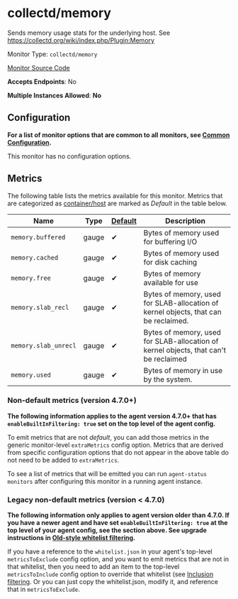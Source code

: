 <!--- GENERATED BY gomplate from scripts/docs/monitor-page.md.tmpl --->

# collectd/memory

Sends memory usage stats for the underlying host.
See https://collectd.org/wiki/index.php/Plugin:Memory


Monitor Type: `collectd/memory`

[Monitor Source Code](https://github.com/signalfx/signalfx-agent/tree/master/internal/monitors/collectd/memory)

**Accepts Endpoints**: No

**Multiple Instances Allowed**: **No**

## Configuration

**For a list of monitor options that are common to all monitors, see [Common
Configuration](../monitor-config.md#common-configuration).**


This monitor has no configuration options.
## Metrics

The following table lists the metrics available for this monitor.
Metrics that are categorized as
[container/host](https://docs.signalfx.com/en/latest/admin-guide/usage.html#about-custom-bundled-and-high-resolution-metrics)
are marked as _Default_ in the table below.

| Name | Type | [Default](https://docs.signalfx.com/en/latest/admin-guide/usage.html#about-custom-bundled-and-high-resolution-metrics) | Description |
| ---  | ---  | ---    | ---         |
| `memory.buffered` | gauge | ✔ | Bytes of memory used for buffering I/O |
| `memory.cached` | gauge | ✔ | Bytes of memory used for disk caching |
| `memory.free` | gauge | ✔ | Bytes of memory available for use |
| `memory.slab_recl` | gauge | ✔ | Bytes of memory, used for SLAB-allocation of kernel objects, that can be reclaimed. |
| `memory.slab_unrecl` | gauge | ✔ | Bytes of memory, used for SLAB-allocation of kernel objects, that can't be reclaimed |
| `memory.used` | gauge | ✔ | Bytes of memory in use by the system. |



### Non-default metrics (version 4.7.0+)

**The following information applies to the agent version 4.7.0+ that has
`enableBuiltInFiltering: true` set on the top level of the agent config.**

To emit metrics that are not _default_, you can add those metrics in the
generic monitor-level `extraMetrics` config option.  Metrics that are derived
from specific configuration options that do not appear in the above table do
not need to be added to `extraMetrics`.

To see a list of metrics that will be emitted you can run `agent-status
monitors` after configuring this monitor in a running agent instance.



### Legacy non-default metrics (version < 4.7.0)

**The following information only applies to agent version older than 4.7.0. If
you have a newer agent and have set `enableBuiltInFiltering: true` at the top
level of your agent config, see the section above. See upgrade instructions in
[Old-style whitelist filtering](../legacy-filtering.md#old-style-whitelist-filtering).**

If you have a reference to the `whitelist.json` in your agent's top-level
`metricsToExclude` config option, and you want to emit metrics that are not in
that whitelist, then you need to add an item to the top-level
`metricsToInclude` config option to override that whitelist (see [Inclusion
filtering](../legacy-filtering.md#inclusion-filtering).  Or you can just
copy the whitelist.json, modify it, and reference that in `metricsToExclude`.



